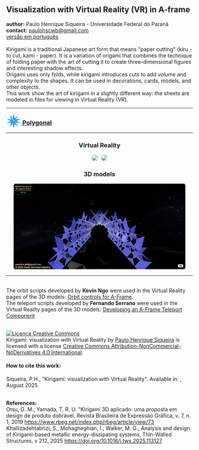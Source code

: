<link rel="stylesheet" href="scripts/style.css">
<meta charset="utf-8">
<link rel="icon" type="image/png" href="catalangems/vr/salas/imagens/icone.png">
<h2>Visualization with Virtual Reality (VR) in A-frame</h2>
 <b>author:</b> Paulo Henrique Siqueira - Universidade Federal do Paraná
 <br><b>contact:</b> <a href="#">paulohscwb@gmail.com</a>
 <br><a href="https://paulohscwb.github.io/kirigami/pt-br/">versão em português</a>
 <br><br>Kirigami is a traditional Japanese art form that means "paper cutting" (kiru - to cut, kami - paper). It is a variation of origami that combines the technique of folding paper with the art of cutting it to create three-dimensional figures and interesting shadow effects.
<br>Origami uses only folds, while kirigami introduces cuts to add volume and complexity to the shapes. It can be used in decorations, cards, models, and other objects.
<br>This work show the art of kirigami in a slightly different way: the sheets are modeled in files for viewing in Virtual Reality (VR).
<hr>
<h3 style="margin-top:3px"><a target="_blank" href="parte1/"><img src="parte1/vr/salas/imagens/icone.png" style="margin-bottom:-10px" width="40"> Polygonal</a></h3>
<!--<h3 style="margin-top:3px"><a target="_blank" href="parte2/"><img src="parte2/vr/salas/imagens/icone.png" style="margin-bottom:-10px" width="40"> Floral themes</a></h3>-->
<hr>
<h3 align="center">Virtual Reality</h3>
<p align="center"><img src="parte1/vr/salas/videos/kirigami1.gif" style="max-width: 47%; border-radius:5px; margin-right:10px" loading="lazy"/><img src="parte1/vr/salas/videos/kirigami2.gif" style="max-width: 47%; border-radius:5px;" loading="lazy"/></p>
<h3 align="center">3D models</h3>
<p align="center"><img src="parte1/ar/example.png" style="max-width: 92%; border-radius:5px;" loading="lazy"/></p>
<hr>
<br>The orbit scripts developed by <b>Kevin Ngo</b> were used in the Virtual Reality pages of the 3D models: <a href="https://github.com/supermedium/superframe/tree/master/components/orbit-controls/" target="_blank"> Orbit controls for A-Frame</a>.
<br>The teleport scripts developed by <b>Fernando Serrano</b> were used in the Virtual Reality pages of the 3D models: <a  href="https://aframe.io/blog/teleport-component/" target="_blank"> Developing an A-Frame Teleport Component</a>
<br>

<br><a rel="license" href="http://creativecommons.org/licenses/by-nc-nd/4.0/"><img alt="Licença Creative Commons" style="border-width:0" src="https://i.creativecommons.org/l/by-nc-nd/4.0/88x31.png" loading="lazy"/></a><br /><span xmlns:dct="http://purl.org/dc/terms/" property="dct:title">Kirigami: visualization with Virtual Reality</span> by <a xmlns:cc="http://creativecommons.org/ns#" href="https://paulohscwb.github.io/kirigami/" property="cc:attributionName" rel="cc:attributionURL">Paulo Henrique Siqueira</a> is licensed with a license <a rel="license" href="http://creativecommons.org/licenses/by-nc-nd/4.0/">Creative Commons Attribution-NonCommercial-NoDerivatives 4.0 International</a>.

<h4>How to cite this work:</h4> 
<p>Siqueira, P.H., "Kirigami: visualization with Virtual Reality". Available in: <https://paulohscwb.github.io/kirigami/>, August 2025.</p>
<!--<a target="_blank" href="https://doi.org/10.5281/zenodo.12572969"><img src="https://zenodo.org/badge/DOI/10.5281/zenodo.12572969.svg" alt="DOI"></a>-->

<br><b>References:</b>
<br>Otsu, G. M., Yamada, T. R. U. "Kirigami 3D aplicado: uma proposta em design de produto dobrável. Revista Brasileira de Expressão Gráfica, v. 7, n. 1, 2019 <a href="https://www.rbeg.net/index.php/rbeg/article/view/73" target="_blank">https://www.rbeg.net/index.php/rbeg/article/view/73</a>
<br>Khalilzadehtabrizi, S., Mohagheghian, I., Walker, M. G., Analysis and design of Kirigami-based metallic energy-dissipating systems, Thin-Walled Structures, v 212, 2025 <a href="https://doi.org/10.1016/j.tws.2025.113127" target="_blank">https://doi.org/10.1016/j.tws.2025.113127</a>
